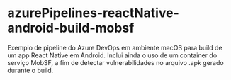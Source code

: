 # azurePipelines-reactNative-android-build-mobsf
Exemplo de pipeline do Azure DevOps em ambiente macOS para build de um app React Native em Android. Inclui ainda o uso de um container do serviço MobSF, a fim de detectar vulnerabilidades no arquivo .apk gerado durante o build.
